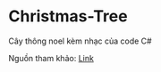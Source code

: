 # Christmas-Tree
<p>Cây thông noel kèm nhạc của code C#</p>
<p>Nguồn tham khảo: <a href="https://www.youtube.com/watch?v=Pjo8HW9fdRU" target="_blank">Link</a>
</p>
